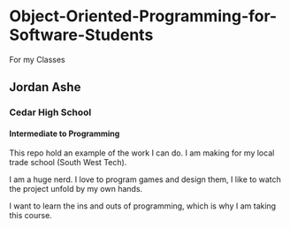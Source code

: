 # Object-Oriented-Programming-for-Software-Students
For my Classes

## Jordan Ashe

### Cedar High School

#### Intermediate to Programming

This repo hold an example of the work I can do. I am making for my local trade school (South West Tech).

I am a huge nerd. I love to program games and design them, I like to watch the project unfold by my own hands.

I want to learn the ins and outs of programming, which is why I am taking this course.
